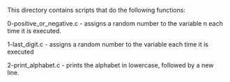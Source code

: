 This directory contains scripts that do the following functions:

0-positive_or_negative.c - assigns a random number to the variable n each time it is executed.

1-last_digit.c - assigns a random number to the variable each time it is executed

2-print_alphabet.c - prints the alphabet in lowercase, followed by a new line.
